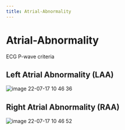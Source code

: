 ```yaml
---
title: Atrial-Abnormality
---
```

# Atrial-Abnormality

ECG P-wave criteria

## Left Atrial Abnormality (LAA)
![image 22-07-17 10 46 36](https://i.imgur.com/WMFIdM6.png)
## Right Atrial Abnormality (RAA)
![image 22-07-17 10 46 52](https://i.imgur.com/2TdX8xX.png)
